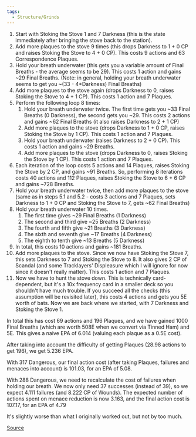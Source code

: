 ```yaml
---
tags:
  - Structure/Grinds
---
```



1. Start with Stoking the Stove 1 and 7 Darkness (this is the state immediately after bringing the stove back to the station).
2. Add more plaques to the stove 9 times (this drops Darkness to 1 + 0 CP and raises Stoking the Stove to 4 + 0 CP). This costs 9 actions and 63 Correspondence Plaques.
3. Hold your breath underwater (this gets you a variable amount of Final Breaths - the average seems to be 29). This costs 1 action and gains ~29 Final Breaths. (Note: in general, holding your breath underwater seems to get you ~(33 - 4*Darkness) Final Breaths)
4. Add more plaques to the stove again (drops Darkness to 0, raises Stoking the Stove to 4 + 1 CP). This costs 1 action and 7 Plaques.
5. Perform the following loop 8 times:
	1. Hold your breath underwater twice. The first time gets you ~33 Final Breaths (0 Darkness), the second gets you ~29. This costs 2 actions and gains ~62 Final Breaths (it also raises Darkness to 2 + 1 CP)
	2. Add more plaques to the stove (drops Darkness to 1 + 0 CP, raises Stoking the Stove by 1 CP). This costs 1 action and 7 Plaques.
	3. Hold your breath underwater (raises Darkness to 2 + 0 CP). This costs 1 action and gains ~29 Breaths.
	4. Add more plaques to the stove (drops Darkness to 0, raises Stoking the Stove by 1 CP). This costs 1 action and 7 Plaques.
6. Each iteration of the loop costs 5 actions and 14 Plaques, raises Stoking the Stove by 2 CP, and gains ~91 Breaths. So, performing 8 iterations costs 40 actions and 112 Plaques, raises Stoking the Stove to 6 + 6 CP and gains ~728 Breaths.
7. Hold your breath underwater twice, then add more plaques to the stove (same as in steps 5.1 and 5.2 - costs 3 actions and 7 Plaques, sets Darkness to 1 + 0 CP and Stoking the Stove to 7, gets ~62 Final Breaths)
8. Hold your breath underwater 10 times.
	1. The first time gives ~29 Final Breaths (1 Darkness)
	2. The second and third give ~25 Breaths (2 Darkness)
	3. The fourth and fifth give ~21 Breaths (3 Darkness)
	4. The sixth and seventh give ~17 Breaths (4 Darkness)
	5. The eighth to tenth give ~13 Breaths (5 Darkness)
9. In total, this costs 10 actions and gains ~181 Breaths.
10. Add more plaques to the stove. Since we now have Stoking the Stove 7, this sets Darkness to 7 and Stoking the Stove to 8. It also gives 2 CP of Scandal (and some Tracklayers' Displeasure which I will ignore for now since it doesn't really matter). This costs 1 action and 7 Plaques.
11. Now we have to hunt the stove down. This is technically card-dependent, but it's a 10x frequency card in a smaller deck so you shouldn't have much trouble. If you succeed all the checks (this assumption will be revisited later), this costs 4 actions and gets you 5E worth of bats. Now we are back where we started, with 7 Darkness and Stoking the Stove 1.

In total this has cost 69 actions and 196 Plaques, and we have gained 1000 Final Breaths (which are worth 508E when we convert via Tinned Ham) and 5E. This gives a naive EPA of 6.014 (valuing each plaque as a 0.5E cost).

After taking into account the difficulty of getting Plaques (28.98 actions to get 196), we get 5.236 EPA.

With 317 Dangerous, our final action cost (after taking Plaques, failures and menaces into account) is 101.03, for an EPA of 5.08.

With 288 Dangerous, we need to recalculate the cost of failures when holding our breath. We now only need 37 successes (instead of 39), so we expect 4.111 failures (and 8.222 CP of Wounds). The expected number of actions spent on menace reduction is now 3.163, and the final action cost is 107.17, for an EPA of 4.79

It's slightly worse than what I originally worked out, but not by too much.

[Source](https://old.reddit.com/r/fallenlondon/comments/n2h70h/holding_your_breath_in_the_hurlers_5_epa/gwkgcfs/?context=3)
